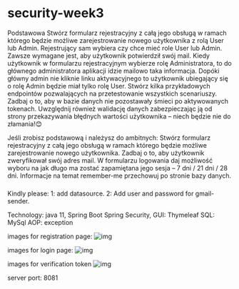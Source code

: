 # security-week3

Podstawowa
Stwórz formularz rejestracyjny z całą jego obsługą w ramach którego będzie możliwe zarejestrowanie nowego użytkownika 
z rolą User lub Admin. Rejestrujący sam wybiera czy chce mieć role User lub Admin. Zawsze wymagane jest, aby użytkownik 
potwierdził swój mail. Kiedy użytkownik w formularzu rejestracyjnym wybierze rolę Administratora, to do głównego 
administratora aplikacji idzie mailowo taka informacja. Dopóki główny admin nie kliknie linku aktywacyjnego to 
użytkownik ubiegający się o rolę Admin będzie miał tylko rolę User.
Stwórz kilka przykładowych endpointów pozwalających na przetestowanie wszystkich scenariuszy. Zadbaj o to, aby w
bazie danych nie pozostawały śmieci po aktywowanych tokenach. Uwzględnij również walidację danych zabezpieczając 
ją od strony przekazywania błędnych wartości użytkownika – niech będzie nie do złamania!😊

Jeśli zrobisz podstawową i należysz do ambitnych:
Stwórz formularz rejestracyjny z całą jego obsługą w ramach którego będzie możliwe zarejestrowanie nowego użytkownika. 
Zadbaj o to, aby użytkownik zweryfikował swój adres mail. W formularzu logowania daj możliwość wyboru na 
jak długo ma zostać zapamiętana jego sesja – 7 dni / 21 dni / 28 dni. Informacje na temat remember-me przechowuj po 
stronie bazy danych.

#####
Kindly please:
1: add datasource.
2: Add user and password for gmail-sender.

Technology:
java 11,
Spring Boot
Spring Security,
GUI: Thymeleaf
SQL: MySql
AOP: exception

images for registration page:
![img](https://github.com/Iwona007/security-week3/tree/master/src/main/resources/img/registration.PNG)

images for login page:
![img](https://github.com/Iwona007/security-week3/tree/master/src/main/resources/img/login-page.PNG)

images for verification token
![img](https://github.com/Iwona007/security-week3/tree/master/src/main/resources/img/verificationToken.PNG)

server port: 8081
